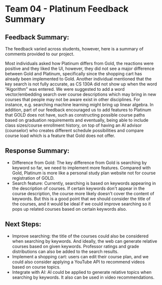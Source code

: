 # Team 04 - Platinum Feedback Summary

## Feedback Summary:

The feedback varied across students, however, here is a summary of comments provided to our project. 

Most individuals asked how Platinum differs from Gold, the reactions were positive and they liked the UI, however, they did not see a major difference between Gold and Platinum, specifically since the shopping cart has already been implemented to Gold. Another individual mentioned that the key search is not fully accurate, as CS 130A did not show up when the word “Algorithm” was entered. We were suggested to add a word vector/embedding search over course descriptions which may bring in new courses that people may not be aware exist in other disciplines. For instance, e.g. searching machine learning might bring up linear algebra. In addition, part of our feedback encouraged us to add features to Platinum that GOLD does not have, such as constructing possible course paths based on graduation requirements and eventually, being able to include class sizes/course enrollment history, on top of having an AI advisor (counselor) who creates different schedule possibilities and compare course load which is a feature that Gold does not offer. 


## Response Summary:
- Difference from Gold: The key difference from Gold is searching by keyword so far, we need to implement more features. Compared with Gold, Platinum is more like a personal study plan website not for course registration of GOLD. 
- Search feature: Currently, searching is based on keywords appearing in the description of courses. If certain keywords don't appear in the course description, the course more likely doesn’t cover the content of keywords. But this is a good point that we should consider the title of the courses, and it would be ideal if we could improve searching so it pops up related courses based on certain keywords also.

## Next Steps:
- Improve searching: the title of the courses could also be considered when searching by keywords. And ideally, the web can generate relative courses based on given keywords. Professor ratings and grade distributions can also be added to the search results.
- Implement a shopping cart: users can edit their course plan, and we could also consider applying a YouTube API to recommend videos based on course topics.
- Integrate with AI: AI could be applied to generate relative topics when searching by keywords. It also can be used in video recommendations.
